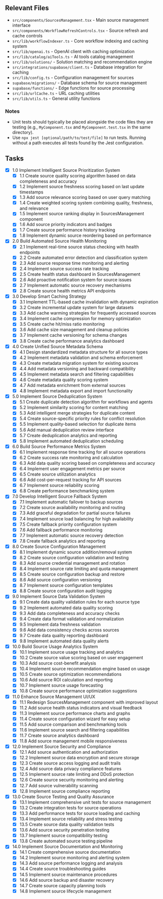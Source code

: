 ## Relevant Files

- `src/components/SourcesManagement.tsx` - Main source management interface
- `src/components/WorkflowRefreshControls.tsx` - Source refresh and cache controls
- `src/lib/workflowIndexer.ts` - Core workflow indexing and caching system
- `src/lib/openai.ts` - OpenAI client with caching optimization
- `src/lib/catalog/aiTools.ts` - AI tools catalog management
- `src/lib/solutions/` - Solution matching and recommendation engine
- `src/integrations/supabase/client.ts` - Database integration for caching
- `src/lib/config.ts` - Configuration management for sources
- `supabase/migrations/` - Database schema for source management
- `supabase/functions/` - Edge functions for source processing
- `src/lib/urlCache.ts` - URL caching utilities
- `src/lib/utils.ts` - General utility functions

### Notes

- Unit tests should typically be placed alongside the code files they are testing (e.g., `MyComponent.tsx` and `MyComponent.test.tsx` in the same directory).
- Use `npx jest [optional/path/to/test/file]` to run tests. Running without a path executes all tests found by the Jest configuration.

## Tasks

- [x] 1.0 Implement Intelligent Source Prioritization System
  - [x] 1.1 Create source quality scoring algorithm based on data completeness and accuracy
  - [x] 1.2 Implement source freshness scoring based on last update timestamps
  - [x] 1.3 Add source relevance scoring based on user query matching
  - [x] 1.4 Create weighted scoring system combining quality, freshness, and relevance
  - [x] 1.5 Implement source ranking display in SourcesManagement component
  - [x] 1.6 Add source priority indicators and badges
  - [x] 1.7 Create source performance history tracking
  - [x] 1.8 Implement dynamic source reordering based on performance

- [x] 2.0 Build Automated Source Health Monitoring
  - [x] 2.1 Implement real-time source status checking with health endpoints
  - [x] 2.2 Create automated error detection and classification system
  - [x] 2.3 Add source response time monitoring and alerting
  - [x] 2.4 Implement source success rate tracking
  - [x] 2.5 Create health status dashboard in SourcesManagement
  - [x] 2.6 Add proactive notification system for source issues
  - [x] 2.7 Implement automatic source recovery mechanisms
  - [x] 2.8 Create source health metrics API endpoints

- [x] 3.0 Develop Smart Caching Strategy
  - [x] 3.1 Implement TTL-based cache invalidation with dynamic expiration
  - [x] 3.2 Create incremental update system for large datasets
  - [x] 3.3 Add cache warming strategies for frequently accessed sources
  - [x] 3.4 Implement cache compression for memory optimization
  - [x] 3.5 Create cache hit/miss ratio monitoring
  - [x] 3.6 Add cache size management and cleanup policies
  - [x] 3.7 Implement cache versioning for schema changes
  - [x] 3.8 Create cache performance analytics dashboard

- [x] 4.0 Create Unified Source Metadata Schema
  - [x] 4.1 Design standardized metadata structure for all source types
  - [x] 4.2 Implement metadata validation and schema enforcement
  - [x] 4.3 Create metadata migration system for existing sources
  - [x] 4.4 Add metadata versioning and backward compatibility
  - [x] 4.5 Implement metadata search and filtering capabilities
  - [x] 4.6 Create metadata quality scoring system
  - [x] 4.7 Add metadata enrichment from external sources
  - [x] 4.8 Implement metadata export and import functionality

- [x] 5.0 Implement Source Deduplication System
  - [x] 5.1 Create duplicate detection algorithm for workflows and agents
  - [x] 5.2 Implement similarity scoring for content matching
  - [x] 5.3 Add intelligent merge strategies for duplicate content
  - [x] 5.4 Create source-specific priority rules for conflict resolution
  - [x] 5.5 Implement quality-based selection for duplicate items
  - [x] 5.6 Add manual deduplication review interface
  - [x] 5.7 Create deduplication analytics and reporting
  - [x] 5.8 Implement automated deduplication scheduling

- [x] 6.0 Build Source Performance Metrics System
  - [x] 6.1 Implement response time tracking for all source operations
  - [x] 6.2 Create success rate monitoring and calculation
  - [x] 6.3 Add data quality scoring based on completeness and accuracy
  - [x] 6.4 Implement user engagement metrics per source
  - [x] 6.5 Create source utilization analytics
  - [x] 6.6 Add cost-per-request tracking for API sources
  - [x] 6.7 Implement source reliability scoring
  - [x] 6.8 Create performance benchmarking system

- [x] 7.0 Develop Intelligent Source Fallback System
  - [x] 7.1 Implement automatic failover to backup sources
  - [x] 7.2 Create source availability monitoring and routing
  - [x] 7.3 Add graceful degradation for partial source failures
  - [x] 7.4 Implement source load balancing for high availability
  - [x] 7.5 Create fallback priority configuration system
  - [x] 7.6 Add fallback performance monitoring
  - [x] 7.7 Implement automatic source recovery detection
  - [x] 7.8 Create fallback analytics and reporting

- [x] 8.0 Create Source Configuration Management
  - [x] 8.1 Implement dynamic source addition/removal system
  - [x] 8.2 Create source configuration validation and testing
  - [x] 8.3 Add source credential management and rotation
  - [x] 8.4 Implement source rate limiting and quota management
  - [x] 8.5 Create source configuration backup and restore
  - [x] 8.6 Add source configuration versioning
  - [x] 8.7 Implement source configuration templates
  - [x] 8.8 Create source configuration audit logging

- [x] 9.0 Implement Source Data Validation System
  - [x] 9.1 Create data quality validation rules for each source type
  - [x] 9.2 Implement automated data quality scoring
  - [x] 9.3 Add data completeness and accuracy checks
  - [x] 9.4 Create data format validation and normalization
  - [x] 9.5 Implement data freshness validation
  - [x] 9.6 Add data consistency checks across sources
  - [x] 9.7 Create data quality reporting dashboard
  - [x] 9.8 Implement automated data quality alerts

- [x] 10.0 Build Source Usage Analytics System
  - [x] 10.1 Implement source usage tracking and analytics
  - [x] 10.2 Create source value scoring based on user engagement
  - [x] 10.3 Add source cost-benefit analysis
  - [x] 10.4 Implement source recommendation engine based on usage
  - [x] 10.5 Create source optimization recommendations
  - [x] 10.6 Add source ROI calculation and reporting
  - [x] 10.7 Implement source usage forecasting
  - [x] 10.8 Create source performance optimization suggestions

- [x] 11.0 Enhance Source Management UI/UX
  - [x] 11.1 Redesign SourcesManagement component with improved layout
  - [x] 11.2 Add source health status indicators and visual feedback
  - [x] 11.3 Implement source performance charts and graphs
  - [x] 11.4 Create source configuration wizard for easy setup
  - [x] 11.5 Add source comparison and benchmarking tools
  - [x] 11.6 Implement source search and filtering capabilities
  - [x] 11.7 Create source analytics dashboard
  - [x] 11.8 Add source management mobile responsiveness

- [x] 12.0 Implement Source Security and Compliance
  - [x] 12.1 Add source authentication and authorization
  - [x] 12.2 Implement source data encryption and secure storage
  - [x] 12.3 Create source access logging and audit trails
  - [x] 12.4 Add source data privacy compliance features
  - [x] 12.5 Implement source rate limiting and DDoS protection
  - [x] 12.6 Create source security monitoring and alerting
  - [x] 12.7 Add source vulnerability scanning
  - [x] 12.8 Implement source compliance reporting

- [x] 13.0 Create Source Testing and Quality Assurance
  - [x] 13.1 Implement comprehensive unit tests for source management
  - [x] 13.2 Create integration tests for source operations
  - [x] 13.3 Add performance tests for source loading and caching
  - [x] 13.4 Implement source reliability and stress testing
  - [x] 13.5 Create source data quality validation tests
  - [x] 13.6 Add source security penetration testing
  - [x] 13.7 Implement source compatibility testing
  - [x] 13.8 Create automated source testing pipeline

- [x] 14.0 Implement Source Documentation and Monitoring
  - [x] 14.1 Create comprehensive source documentation
  - [x] 14.2 Implement source monitoring and alerting system
  - [x] 14.3 Add source performance logging and analysis
  - [x] 14.4 Create source troubleshooting guides
  - [x] 14.5 Implement source maintenance procedures
  - [x] 14.6 Add source backup and disaster recovery
  - [x] 14.7 Create source capacity planning tools
  - [x] 14.8 Implement source lifecycle management
